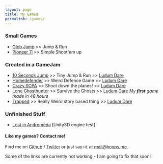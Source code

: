 ```yaml
---
layout: page
title: My Games
permalink: /games/
---
```


### Small Games

* [Glob Jump][glob] >> Jump & Run
* [Pioneer 11][pioneer] >> Simple Shoot'em up

### Created in a GameJam 

* [10 Seconds Jump][10seconds]	>> Tiny Jump & Run 					>> [Ludum Dare][ludum]
* [Homedefender][homedefender] 	>> Weird Defence Game 				>> [Ludum Dare][ludum]
* [Crazy SOPA][crazysopa] 		>> Shoot down the planes! 			>> [Ludum Dare][ludum]
* [Lone Ghosthunter][loneghost] >> Survive the Ghosts 				>> [Ludum Dare][ludum] 		*My **first** game made in 48 hours*
* [Trapped][trapped] 			>> Really Weird story based thing 	>> [Ludum Dare][ludum]

### Unfinished Stuff
* [Lost in Andromeda][lostinandromeda] [Unity3D engine test]

#### Like my games? Contact me!

Find me on [Github][github] / [Twitter][Twitter] or just say `Hi` at 
[mail@hopps.me](mailto:mail@hopps.me).

Some of the links are currently not working - I am going to fix that soon!


[glob]: http://hopps.itch.io/glob-jump
[pioneer]: http://hopps.itch.io/pioneer-11
[10seconds]: http://hopps.itch.io/10-seconds-jump
[homedefender]: http://hopps.me/games/
[crazysopa]: http://hopps.me/games/
[loneghost]: http://hopps.me/games/
[trapped]: http://hopps.itch.io/trapped
[lostinandromeda]: http://hopps.itch.io/lost-in-andromeda

[ludum]: http://ludumdare.com/compo/author/hopps/
[github]: https://github.com/devhopps
[twitter]: https://twitter.com/dev_hopps
